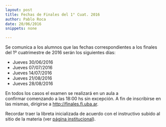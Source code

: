 ```yaml
---
layout: post
title: Fechas de Finales del 1° Cuat. 2016
author: Pablo Roca
date: 20/06/2016
snippets: none

---
```

<div class="entry-content">
						<p>Se comunica a los alumnos que las fechas correspondientes a los finales del 1º cuatrimestre de 2016&nbsp;serán los&nbsp;siguientes días:</p>
<ul>
<li>Jueves 30/06/2016</li>
<li>Jueves 07/07/2016</li>
<li>Jueves 14/07/2016</li>
<li>Jueves 21/08/2016</li>
<li>Jueves 28/08/2016</li>
</ul>
<p>En todos los casos el examen se realizará en un aula a confirmar&nbsp;comenzando a las 18:00 hs sin excepción. A fin de inscribirse en las mismas, dirigirse a&nbsp;<a href="http://finales.fi.uba.ar">http://finales.fi.uba.ar</a>.</p>
<p>Recordar traer la libreta inicializada de acuerdo con el instructivo subido al sitio de la materia (ver <a title="Institucional" href="/1985/10/25/Institucional.html">página institucional</a>).</p>
											</div>
